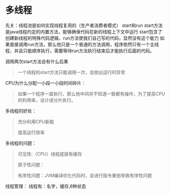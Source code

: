 # 多线程

先关：线程池是如何实现线程复用的（生产者消费者模式） start和run start方法是java线程约定的内置方法，能够确保代码在新的线程上下文中运行
start包含了创建新线程的特殊代码逻辑，run方法使我们自己写的代码，显然没有这个能力 如果直接调用run方法，那么他只是一个普通的方法调用，程序依然只有一个主线程，并且只能顺序执行，需要等待run方法执行结束后才能执行后面的代码。

调用两次start方法会有什么后果
> 一个线程的start方法只能调用一次，会抛出运行时异常
>
CPU为什么分配一小段一小段时间碎片：
> 如果一个程序一直执行，那么他中间并不知道一致都有操作，为了提高CPU的利用率，设计成分片执行。
>
多线程的好处：
> 充分利用CPU新能
>
> 提高运行效率
>
多线程的问题：
> 可见性:（CPU）线程底层有缓存
>
> 原子性问题：
>
> 有序性问题：JVM编译优化代码时，会进行指令重拍导致有序性问题
> 
线程管理：
线程有：名字，缓存,6种状态